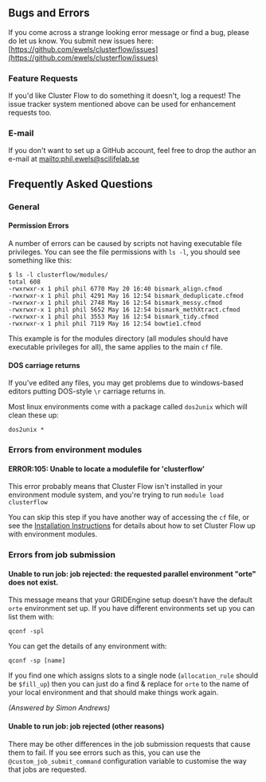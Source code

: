 ## Bugs and Errors
If you come across a strange looking error message or find a bug, please do
let us know. You submit new issues here: [https://github.com/ewels/clusterflow/issues](https://github.com/ewels/clusterflow/issues)

### Feature Requests
If you'd like Cluster Flow to do something it doesn't, log a request! The issue
tracker system mentioned above can be used for enhancement requests too.

### E-mail
If you don't want to set up a GitHub account, feel free to drop the author an
e-mail at [mailto:phil.ewels@scilifelab.se](phil.ewels@scilifelab.se)


## Frequently Asked Questions

### General

#### Permission Errors
A number of errors can be caused by scripts not having executable file
privileges. You can see the file permissions with `ls -l`, you should see
something like this:
```
$ ls -l clusterflow/modules/
total 608
-rwxrwxr-x 1 phil phil 6770 May 20 16:40 bismark_align.cfmod
-rwxrwxr-x 1 phil phil 4291 May 16 12:54 bismark_deduplicate.cfmod
-rwxrwxr-x 1 phil phil 2748 May 16 12:54 bismark_messy.cfmod
-rwxrwxr-x 1 phil phil 5652 May 16 12:54 bismark_methXtract.cfmod
-rwxrwxr-x 1 phil phil 3553 May 16 12:54 bismark_tidy.cfmod
-rwxrwxr-x 1 phil phil 7119 May 16 12:54 bowtie1.cfmod
```

This example is for the modules directory (all modules should have executable
privileges for all), the same applies to the main `cf` file.

#### DOS carriage returns
If you've edited any files, you may get problems due to windows-based editors
putting DOS-style `\r` carriage returns in.

Most linux environments come with a package called `dos2unix` which will
clean these up:
```
dos2unix *
```


### Errors from environment modules

#### ERROR:105: Unable to locate a modulefile for 'clusterflow'
This error probably means that Cluster Flow isn't installed in your
environment module system, and you're trying to run `module load clusterflow`

You can skip this step if you have another way of accessing the `cf` file,
or see the [Installation Instructions](installation/#environment_modules)
for details about how to set Cluster Flow up with environment modules.

### Errors from job submission

#### Unable to run job: job rejected: the requested parallel environment "orte" does not exist.
This message means that your GRIDEngine setup doesn't have the default
`orte` environment set up.  If you have different environments set up you
can list them with:
```
qconf -spl
```

You can get the details of any environment with:
```
qconf -sp [name]
```

If you find one which assigns slots to a single node (`allocation_rule`
should be `$fill_up`) then you can just do a find & replace for `orte`
to the name of your local environment and that should make things work again.

_(Answered by Simon Andrews)_

#### Unable to run job: job rejected (other reasons)
There may be other differences in the job submission requests that cause
them to fail. If you see errors such as this, you can use the
`@custom_job_submit_command` configuration variable to customise the way
that jobs are requested.

